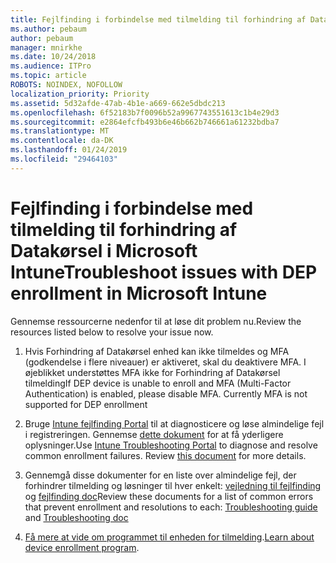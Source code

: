 ```yaml
---
title: Fejlfinding i forbindelse med tilmelding til forhindring af Datakørsel i Microsoft Intune
ms.author: pebaum
author: pebaum
manager: mnirkhe
ms.date: 10/24/2018
ms.audience: ITPro
ms.topic: article
ROBOTS: NOINDEX, NOFOLLOW
localization_priority: Priority
ms.assetid: 5d32afde-47ab-4b1e-a669-662e5dbdc213
ms.openlocfilehash: 6f52183b7f0096b52a9967743551613c1b4e29d3
ms.sourcegitcommit: e2864efcfb493b6e46b662b746661a61232bdba7
ms.translationtype: MT
ms.contentlocale: da-DK
ms.lasthandoff: 01/24/2019
ms.locfileid: "29464103"
---
```

# <a name="troubleshoot-issues-with-dep-enrollment-in-microsoft-intune"></a><span data-ttu-id="29927-102">Fejlfinding i forbindelse med tilmelding til forhindring af Datakørsel i Microsoft Intune</span><span class="sxs-lookup"><span data-stu-id="29927-102">Troubleshoot issues with DEP enrollment in Microsoft Intune</span></span>

<span data-ttu-id="29927-103">Gennemse ressourcerne nedenfor til at løse dit problem nu.</span><span class="sxs-lookup"><span data-stu-id="29927-103">Review the resources listed below to resolve your issue now.</span></span> 
  
1. <span data-ttu-id="29927-p101">Hvis Forhindring af Datakørsel enhed kan ikke tilmeldes og MFA (godkendelse i flere niveauer) er aktiveret, skal du deaktivere MFA. I øjeblikket understøttes MFA ikke for Forhindring af Datakørsel tilmelding</span><span class="sxs-lookup"><span data-stu-id="29927-p101">If DEP device is unable to enroll and MFA (Multi-Factor Authentication) is enabled, please disable MFA. Currently MFA is not supported for DEP enrollment</span></span>
    
2. <span data-ttu-id="29927-p102">Bruge [Intune fejlfinding Portal](https://devicemanagement.microsoft.com/#blade/Microsoft_Intune_DeviceSettings/TroubleshootBlade) til at diagnosticere og løse almindelige fejl i registreringen. Gennemse [dette dokument](https://docs.microsoft.com/en-us/intune/help-desk-operators) for at få yderligere oplysninger.</span><span class="sxs-lookup"><span data-stu-id="29927-p102">Use [Intune Troubleshooting Portal](https://devicemanagement.microsoft.com/#blade/Microsoft_Intune_DeviceSettings/TroubleshootBlade) to diagnose and resolve common enrollment failures. Review [this document](https://docs.microsoft.com/en-us/intune/help-desk-operators) for more details.</span></span> 
    
3. <span data-ttu-id="29927-108">Gennemgå disse dokumenter for en liste over almindelige fejl, der forhindrer tilmelding og løsninger til hver enkelt: [vejledning til fejlfinding](https://support.microsoft.com/en-us/help/4039809/troubleshooting-ios-device-enrollment-in-intune) og [fejlfinding doc](https://docs.microsoft.com/en-us/intune-classic/troubleshoot/troubleshoot-device-enrollment-in-intune)</span><span class="sxs-lookup"><span data-stu-id="29927-108">Review these documents for a list of common errors that prevent enrollment and resolutions to each: [Troubleshooting guide](https://support.microsoft.com/en-us/help/4039809/troubleshooting-ios-device-enrollment-in-intune) and [Troubleshooting doc](https://docs.microsoft.com/en-us/intune-classic/troubleshoot/troubleshoot-device-enrollment-in-intune)</span></span>
    
4. <span data-ttu-id="29927-109">[Få mere at vide om programmet til enheden for tilmelding](https://docs.microsoft.com/en-us/intune/device-enrollment-program-enroll-ios).</span><span class="sxs-lookup"><span data-stu-id="29927-109">[Learn about device enrollment program](https://docs.microsoft.com/en-us/intune/device-enrollment-program-enroll-ios).</span></span>
    

